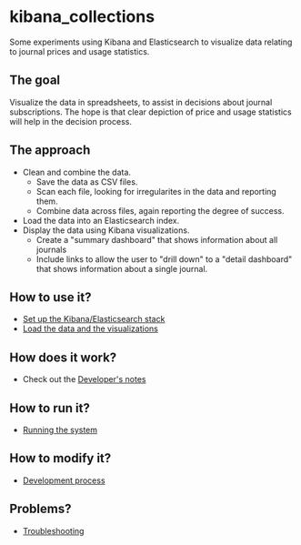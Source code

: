 # kibana_collections

Some experiments using Kibana and Elasticsearch to visualize data relating to journal prices and usage statistics.

## The goal
Visualize the data in spreadsheets, to assist in decisions about journal subscriptions. The hope is that clear depiction of price and usage statistics will help in the decision process.

## The approach
* Clean and combine the data.
	* Save the data as CSV files.
	* Scan each file, looking for irregularites in the data and reporting them.
	* Combine data across files, again reporting the degree of success.
* Load the data into an Elasticsearch index.
* Display the data using Kibana visualizations.
	* Create a "summary dashboard" that shows information about all journals
	* Include links to allow the user to "drill down" to  a "detail dashboard" 
	  that shows information about a single journal.

## How to use it?
* [Set up the Kibana/Elasticsearch stack](./doc/set_up_kibana.md)
* [Load the data and the visualizations](.doc/loading_into_kibana.md)

## How does it work?
* Check out the [Developer's notes](./doc/developer_notes.md)

## How to run it?
* [Running the system](./doc/running_the_system.md)

## How to modify it?
* [Development process](./doc/development_process.md)

## Problems?
* [Troubleshooting](./doc/troubleshooting.md)
